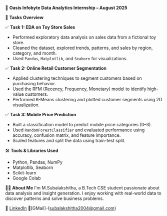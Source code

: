  🌟 **Oasis Infobyte Data Analytics Internship – August 2025**

📌 **Tasks Overview**

 ✅ **Task 1: EDA on Toy Store Sales**
- Performed exploratory data analysis on sales data from a fictional toy store.
- Cleaned the dataset, explored trends, patterns, and sales by region, category, and month.
- Used `Pandas`, `Matplotlib`, and `Seaborn` for visualizations.

 ✅ **Task 2: Online Retail Customer Segmentation**
- Applied clustering techniques to segment customers based on purchasing behavior.
- Used the RFM (Recency, Frequency, Monetary) model to identify high-value customers.
- Performed K-Means clustering and plotted customer segments using 2D visualization.

 ✅ **Task 3: Mobile Price Prediction**
- Built a classification model to predict mobile price categories (0–3).
- Used `RandomForestClassifier` and evaluated performance using accuracy, confusion matrix, and feature importance.
- Scaled features and split the data using train-test split.


 🛠️ **Tools & Libraries Used**
- Python, Pandas, NumPy
- Matplotlib, Seaborn
- Scikit-learn
- Google Colab

👩‍💻 **About Me**
I'm M.Subalakshitha, a B.Tech CSE student passionate about data analysis and insight generation. I enjoy working with real-world data to discover patterns and solve business problems.

🔗 [LinkedIn](https://www.linkedin.com/in/subalakshitha-m-672b89308)
📧[GMail]-(subalakshitha2004@gmail.com)
